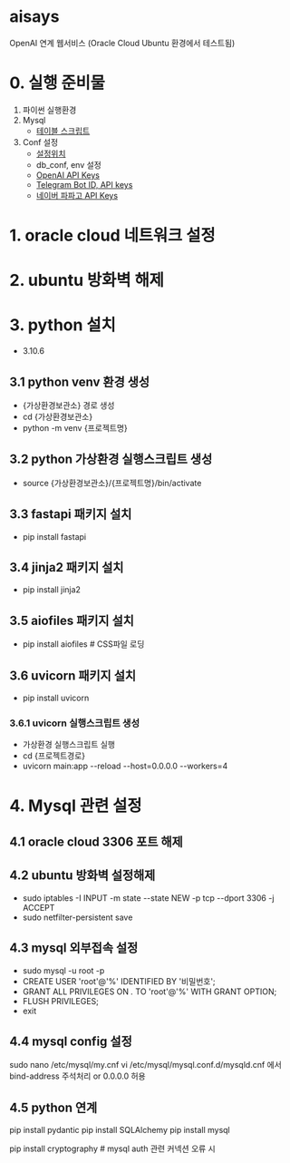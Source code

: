 # aisays
OpenAI 연계 웹서비스 (Oracle Cloud Ubuntu 환경에서 테스트됨)

# 0. 실행 준비물
1. 파이썬 실행환경
2. Mysql
   - [테이블 스크립트](https://github.com/syschat0/aisays/tree/main/script/SQL)
3. Conf 설정
   - [설정위치](https://github.com/syschat0/aisays/tree/main/conf)
   - db_conf, env 설정
   - [OpenAI API Keys](https://platform.openai.com/account/api-keys)
   - [Telegram Bot ID, API keys](https://hzoo.tistory.com/87)
   - [네이버 파파고 API Keys](https://developers.naver.com/docs/papago/papago-nmt-overview.md#사전-준비-사항)

# 1. oracle cloud 네트워크 설정

# 2. ubuntu 방화벽 해제

# 3. python 설치
- 3.10.6
## 3.1 python venv 환경 생성
- {가상환경보관소} 경로 생성
- cd {가상환경보관소}
- python -m venv {프로젝트명}

## 3.2 python 가상환경 실행스크립트 생성
- source {가상환경보관소}/{프로젝트명}/bin/activate


## 3.3 fastapi 패키지 설치
- pip install fastapi

## 3.4 jinja2 패키지 설치
- pip install jinja2
  
## 3.5 aiofiles 패키지 설치
- pip install aiofiles # CSS파일 로딩

## 3.6 uvicorn 패키지 설치
- pip install uvicorn

### 3.6.1 uvicorn 실행스크립트 생성
- 가상환경 실행스크립트 실행
- cd {프로젝트경로}
- uvicorn main:app --reload --host=0.0.0.0 --workers=4


# 4. Mysql 관련 설정
## 4.1 oracle cloud 3306 포트 해제
## 4.2 ubuntu 방화벽 설정해제
- sudo iptables -I INPUT -m state --state NEW -p tcp --dport 3306 -j ACCEPT
- sudo netfilter-persistent save

## 4.3 mysql 외부접속 설정
- sudo mysql -u root -p
- CREATE USER 'root'@'%' IDENTIFIED BY '비밀번호';
- GRANT ALL PRIVILEGES ON *.* TO 'root'@'%' WITH GRANT OPTION;
- FLUSH PRIVILEGES;
- exit

## 4.4 mysql config 설정
sudo nano /etc/mysql/my.cnf
vi /etc/mysql/mysql.conf.d/mysqld.cnf 에서 bind-address 주석처리 or 0.0.0.0 허용

## 4.5 python 연계
pip install pydantic
pip install SQLAlchemy
pip install mysql

pip install cryptography # mysql auth 관련 커넥션 오류 시
